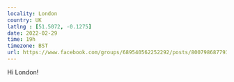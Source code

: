 ```yaml
---
locality: London
country: UK
latlng : [51.5072, -0.1275]
date: 2022-02-29
time: 19h
timezone: BST
url: https://www.facebook.com/groups/689540562252292/posts/800798687793145/?tpclid=facebook.IwAR0gLXJhkeG6yS8eFuZ7461PEO2NXeVT3EVw8EkJzOk6RqE91wpd0JXGnmU
---
```

Hi London!
